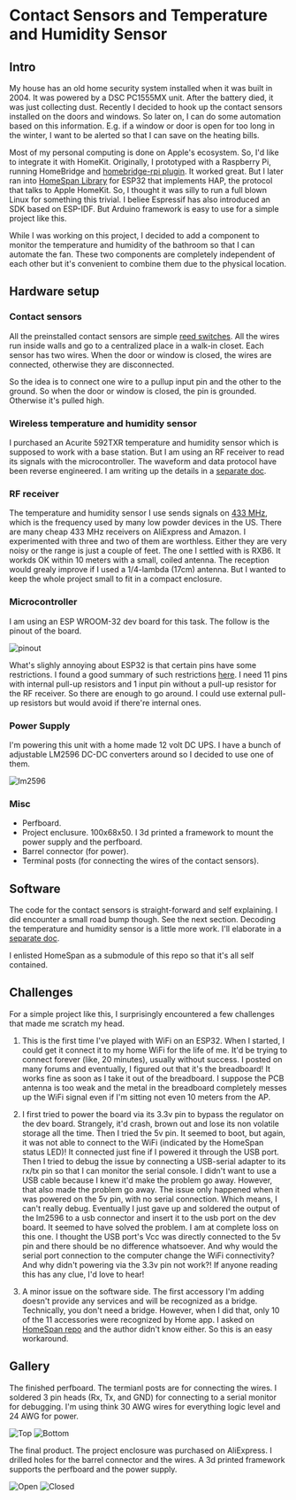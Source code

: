 # Contact Sensors and Temperature and Humidity Sensor

## Intro
My house has an old home security system installed when it was built in 2004. It was powered by a DSC PC1555MX unit. After the battery died, it was just collecting dust. Recently I decided to hook up the contact sensors installed on the doors and windows. So later on, I can do some automation based on this information. E.g. if a window or door is open for too long in the winter, I want to be alerted so that I can save on the heating bills.

Most of my personal computing is done on Apple's ecosystem. So, I'd like to integrate it with HomeKit. Originally, I prototyped with a Raspberry Pi, running HomeBridge and [homebridge-rpi plugin](https://github.com/ebaauw/homebridge-rpi). It worked great. But I later ran into [HomeSpan Library](https://github.com/HomeSpan/HomeSpan/) for ESP32 that implements HAP, the protocol that talks to Apple HomeKit. So, I thought it was silly to run a full blown Linux for something this trivial. I beliee Espressif has also introduced an SDK based on ESP-IDF. But Arduino framework is easy to use for a simple project like this.

While I was working on this project, I decided to add a component to monitor the temperature and humidity of the bathroom so that I can automate the fan. These two components are completely independent of each other but it's convenient to combine them due to the physical location.

## Hardware setup

### Contact sensors
All the preinstalled contact sensors are simple [reed switches](https://en.wikipedia.org/wiki/Reed_switch). All the wires run inside walls and go to a centralized place in a walk-in closet. Each sensor has two wires. When the door or window is closed, the wires are connected, otherwise they are disconnected.

So the idea is to connect one wire to a pullup input pin and the other to the ground. So when the door or window is closed, the pin is grounded. Otherwise it's pulled high.

### Wireless temperature and humidity sensor
I purchased an Acurite 592TXR temperature and humidity sensor which is supposed to work with a base station. But I am using an RF receiver to read its signals with the microcontroller. The waveform and data protocol have been reverse engineered. I am writing up the details in a [separate doc](Acurite.md).

### RF receiver
The temperature and humidity sensor I use sends signals on [433 MHz](https://en.wikipedia.org/wiki/LPD433), which is the frequency used by many low powder devices in the US. There are many cheap 433 MHz receivers on AliExpress and Amazon. I experimented with three and two of them are worthless. Either they are very noisy or the range is just a couple of feet. The one I settled with is RXB6. It workds OK within 10 meters with a small, coiled antenna. The reception would grealy improve if I used a 1/4-lambda (17cm) antenna. But I wanted to keep the whole project small to fit in a compact enclosure.

### Microcontroller
I am using an ESP WROOM-32 dev board for this task. The follow is the pinout of the board.

![pinout](esp32-38pin.png)

What's slighly annoying about ESP32 is that certain pins have some restrictions. I found a good summary of such restrictions [here](https://randomnerdtutorials.com/esp32-pinout-reference-gpios/). I need 11 pins with internal pull-up resistors and 1 input pin without a pull-up resistor for the RF receiver. So there are enough to go around. I could use external pull-up resistors but would avoid if there're internal ones.

### Power Supply
I'm powering this unit with a home made 12 volt DC UPS. I have a bunch of adjustable LM2596 DC-DC converters around so I decided to use one of them.

![lm2596](lm2596.jpeg)

### Misc
* Perfboard.
* Project enclusure. 100x68x50. I 3d printed a framework to mount the power supply and the perfboard.
* Barrel connector (for power).
* Terminal posts (for connecting the wires of the contact sensors).

## Software

The code for the contact sensors is straight-forward and self explaining. I did encounter a small road bump though. See the next section. Decoding the temperature and humidity sensor is a little more work. I'll elaborate in a [separate doc](Acurite.md).

I enlisted HomeSpan as a submodule of this repo so that it's all self contained.

## Challenges

For a simple project like this, I surprisingly encountered a few challenges that made me scratch my head.

1. This is the first time I've played with WiFi on an ESP32. When I started, I could get it connect it to my home WiFi for the life of me. It'd be trying to connect forever (like, 20 minutes), usually without success. I posted on many forums and eventually, I figured out that it's the breadboard! It works fine as soon as I take it out of the breadboard. I suppose the PCB antenna is too weak and the metal in the breadboard completely messes up the WiFi signal even if I'm sitting not even 10 meters from the AP.

1. I first tried to power the board via its 3.3v pin to bypass the regulator on the dev board. Strangely, it'd crash, brown out and lose its non volatile storage all the time. Then I tried the 5v pin. It seemed to boot, but again, it was not able to connect to the WiFi (indicated by the HomeSpan status LED)! It connected just fine if I powered it through the USB port. Then I tried to debug the issue by connecting a USB-serial adapter to its rx/tx pin so that I can monitor the serial console. I didn't want to use a USB cable because I knew it'd make the problem go away. However, that also made the problem go away. The issue only happened when it was powered on the 5v pin, with no serial connection. Which means, I can't really debug. Eventually I just gave up and soldered the output of the lm2596 to a usb connector and insert it to the usb port on the dev board. It seemed to have solved the problem.
I am at complete loss on this one. I thought the USB port's Vcc was directly connected to the 5v pin and there should be no difference whatsoever. And why would the serial port connection to the computer change the WiFi connectivity? And why didn't powering via the 3.3v pin not work?! If anyone reading this has any clue, I'd love to hear!

1. A minor issue on the software side. The first accessory I'm adding doesn't provide any services and will be recognized as a bridge. Technically, you don't need a bridge. However, when I did that, only 10 of the 11 accessories were recognized by Home app. I asked on [HomeSpan repo](https://github.com/HomeSpan/HomeSpan/discussions/813) and the author didn't know either. So this is an easy workaround.

## Gallery

The finished perfboard. The termianl posts are for connecting the wires. I soldered 3 pin heads (Rx, Tx, and GND) for connecting to a serial monitor for debugging. I'm using think 30 AWG wires for everything logic level and 24 AWG for power.

![Top](top.jpeg)
![Bottom](bottom.jpeg)

The final product. The project enclosure was purchased on AliExpress. I drilled holes for the barrel connector and the wires. A 3d printed framework supports the perfboard and the power supply.

![Open](open.jpeg)
![Closed](closed.jpeg)
